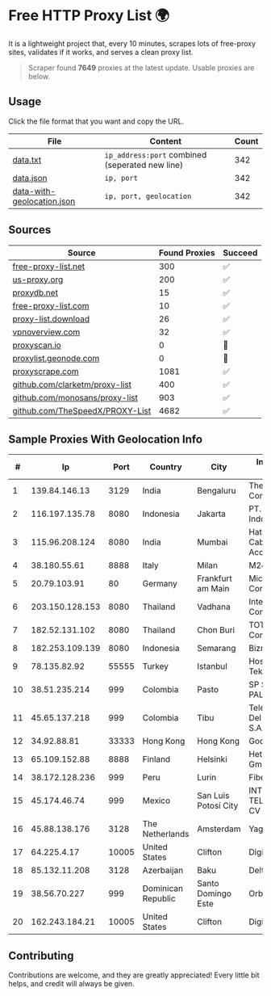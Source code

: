 
# Free HTTP Proxy List 🌍

It is a lightweight project that, every 10 minutes, scrapes lots of free-proxy sites, validates if it works, and serves a clean proxy list.


> Scraper found **7649** proxies at the latest update. Usable proxies are below.

## Usage

Click the file format that you want and copy the URL.


|File|Content|Count|
|----|-------|-----|
|[data.txt](https://raw.githubusercontent.com/themiralay/Proxy-List-World/master/data.txt)|`ip_address:port` combined (seperated new line)|342|
|[data.json](https://raw.githubusercontent.com/themiralay/Proxy-List-World/master/data.json)|`ip, port`|342|
|[data-with-geolocation.json](https://raw.githubusercontent.com/themiralay/Proxy-List-World/master/data-with-geolocation.json)|`ip, port, geolocation`|342|

## Sources

|Source|Found Proxies|Succeed|
|------|-------------|-------|
|[free-proxy-list.net](https://free-proxy-list.net)|300|✅|
|[us-proxy.org](https://www.us-proxy.org)|200|✅|
|[proxydb.net](http://proxydb.net)|15|✅|
|[free-proxy-list.com](https://free-proxy-list.com/?page=&port=&type%5B%5D=http&type%5B%5D=https&up_time=0&search=Search)|10|✅|
|[proxy-list.download](https://www.proxy-list.download/HTTP)|26|✅|
|[vpnoverview.com](https://vpnoverview.com/privacy/anonymous-browsing/free-proxy-servers)|32|✅|
|[proxyscan.io](https://www.proxyscan.io)|0|🚫|
|[proxylist.geonode.com](https://proxylist.geonode.com/api/proxy-list?limit=300&page=1&sort_by=lastChecked&sort_type=desc&protocols=http,https)|0|🚫|
|[proxyscrape.com](https://api.proxyscrape.com/v2/?request=displayproxies&protocol=http&timeout=10000&country=all&ssl=all&anonymity=all)|1081|✅|
|[github.com/clarketm/proxy-list](https://raw.githubusercontent.com/clarketm/proxy-list/master/proxy-list-raw.txt)|400|✅|
|[github.com/monosans/proxy-list](https://raw.githubusercontent.com/monosans/proxy-list/main/proxies/http.txt)|903|✅|
|[github.com/TheSpeedX/PROXY-List](https://raw.githubusercontent.com/TheSpeedX/PROXY-List/master/http.txt)|4682|✅|


## Sample Proxies With Geolocation Info

|#|Ip|Port|Country|City|Internet Service Provider|
|-|--|----|-------|----|-------------------------|
|1|139.84.146.13|3129|India|Bengaluru|The Constant Company, LLC|
|2|116.197.135.78|8080|Indonesia|Jakarta|PT. Fiber Networks Indonesia|
|3|115.96.208.124|8080|India|Mumbai|Hathway IP over Cable Internet Access|
|4|38.180.55.61|8888|Italy|Milan|M247 Europe SRL|
|5|20.79.103.91|80|Germany|Frankfurt am Main|Microsoft Corporation|
|6|203.150.128.153|8080|Thailand|Vadhana|Internet Thailand Company Ltd|
|7|182.52.131.102|8080|Thailand|Chon Buri|TOT Public Company Limited|
|8|182.253.109.139|8080|Indonesia|Semarang|Biznet Metronet|
|9|78.135.82.92|55555|Turkey|Istanbul|HostLAB Bilisim Teknolojileri A.S.|
|10|38.51.235.214|999|Colombia|Pasto|SP SISTEMAS PALACIOS LTDA|
|11|45.65.137.218|999|Colombia|Tibu|Telecomunicaciones Del Catatumbo S.A.S|
|12|34.92.88.81|33333|Hong Kong|Hong Kong|Google LLC|
|13|65.109.152.88|8888|Finland|Helsinki|Hetzner Online GmbH|
|14|38.172.128.236|999|Peru|Lurin|Fiber Digital S.R.L|
|15|45.174.46.74|999|Mexico|San Luis Potosí City|INTERPHONET TELECOM, SA DE CV|
|16|45.88.138.176|3128|The Netherlands|Amsterdam|Yaglom Labs Ltd|
|17|64.225.4.17|10005|United States|Clifton|DigitalOcean, LLC|
|18|85.132.11.208|3128|Azerbaijan|Baku|Delta|
|19|38.56.70.227|999|Dominican Republic|Santo Domingo Este|Orbitek SRL|
|20|162.243.184.21|10005|United States|Clifton|DigitalOcean, LLC|



## Contributing

Contributions are welcome, and they are greatly appreciated! Every
little bit helps, and credit will always be given.

